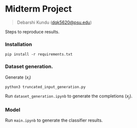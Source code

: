 # Midterm Project
> Debarshi Kundu (dqk5620@psu.edu)
> 
Steps to reproduce results.
### **Installation**

```shell
pip install -r requirements.txt
```
### **Dataset generation**.
Generate ($x_i$)
```shell
python3 truncated_input_generation.py
```
Run `dataset_generation.ipynb` to generate the completions ($x_j$).

### **Model**
Run `main.ipynb` to generate the classifier results.